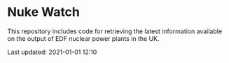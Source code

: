 # Nuke Watch

This repository includes code for retrieving the latest information available on the output of EDF nuclear power plants in the UK.

Last updated: 2021-01-01 12:10